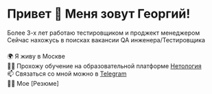 # Привет 👋 Меня зовут Георгий!

Более 3-х лет работаю тестировщиком и проджект менеджером  
Сейчас нахожусь в поисках вакансии QA инженера/Тестировщика

####
🌍 Я живу в Москве  
👨‍🎓 Прохожу обучение на образовательной платформе [Нетология](https://netology.ru/programs/qa-middle)   
📫 Связаться со мной можно в [Telegram](https://t.me/neftyanikgeorgy)  
👨‍💼 Мое [Резюме]
